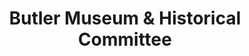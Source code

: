 ---
layout: repo
title: "Butler Museum & Historical Committee"
id: 12631
permalink: repos/12631/
---